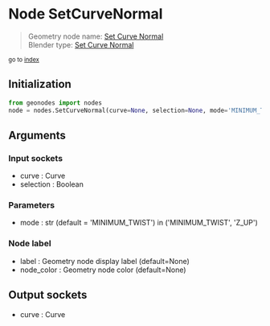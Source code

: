 
# Node SetCurveNormal

> Geometry node name: [Set Curve Normal](https://docs.blender.org/manual/en/latest/modeling/geometry_nodes/curve/set_curve_normal.html)<br>
  Blender type: [Set Curve Normal](https://docs.blender.org/api/current/bpy.types.GeometryNodeSetCurveNormal.html)
  
<sub>go to [index](index.md)</sub>

## Initialization

```python
from geonodes import nodes
node = nodes.SetCurveNormal(curve=None, selection=None, mode='MINIMUM_TWIST', label=None, node_color=None)
```



## Arguments


### Input sockets

- curve : Curve
- selection : Boolean

### Parameters

- mode : str (default = 'MINIMUM_TWIST') in ('MINIMUM_TWIST', 'Z_UP')

### Node label

- label : Geometry node display label (default=None)
- node_color : Geometry node color (default=None)

## Output sockets

- curve : Curve

